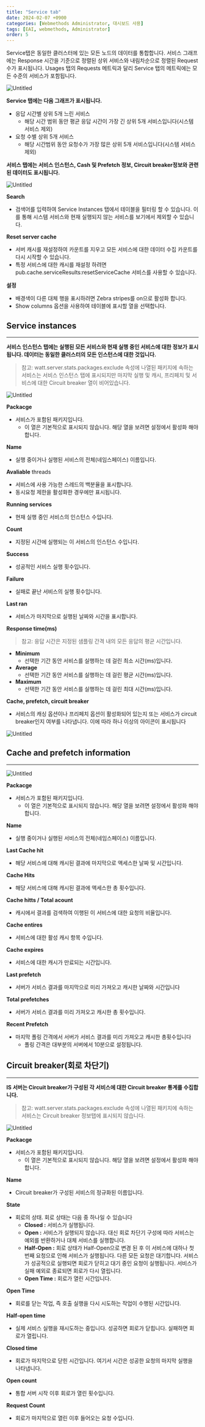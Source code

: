 ```yaml
---
title: "Service tab"
date: 2024-02-07 +0900
categories: [Webmethods Administrator, 대시보드 사용]
tags: [EAI, webmethods, Administrator]
order: 5
---
```



Service탭은 동일한 클러스터에 있는 모든 노드의 데이터를 통합합니다. 서비스 그래프에는 Response 시간을 기준으로 정렬된 상위 서비스와 내림차순으로 정렬된 Request 수가 표시됩니다. Usages 탭의 Requests 메트릭과 달리 Service 탭의 메트릭에는 모든 수준의 서비스가 포함됩니다.

![Untitled](/assets/img/2024-02-07-대시보드_service탭/Untitled.png)

**Service 탭에는 다음 그래프가 표시됩니다.**

- 응답 시간별 상위 5개 느린 서비스
    - 해당 시간 범위 동안 평균 응답 시간이 가장 긴 상위 5개 서비스입니다(시스템 서비스 제외)
- 요청 수별 상위 5개 서비스
    - 해당 시간범위 동안 요청수가 가장 많은 상위 5개 서비스입니다(시스템 서비스 제외)

**서비스 탭에는 서비스 인스턴스, Cash 및 Prefetch 정보, Circuit breaker정보와 관련된 데이터도 표시됩니다.**

![Untitled](/assets/img/2024-02-07-대시보드_service탭/Untitled%201.png)

**Search**

- 검색어를 입력하여 Service Instances 탭에서 테이블을 필터링 할 수 있습니다. 이를 통해 시스템 서비스와 현재 실행되지 않는 서비스를 보기에서 제외할 수 있습니다.

**Reset server cache**

- 서버 캐시를 재설정하여 카운트를 지우고 모든 서비스에 대한 데이터 수집 카운트를 다시 시작할 수 있습니다.
- 특정 서비스에 대한 캐시를 재설정 하려면 pub.cache.serviceResults:resetServiceCache 서비스를 사용할 수 있습니다.

**설정**

- 배경색이 다른 대체 행을 표시하려면 Zebra stripes를 on으로 활성화 합니다.
- Show columns 옵션을 사용하여 테이블에 표시할 열을 선택합니다.

## Service instances


---

**서비스 인스턴스 탭에는 실행된 모든 서비스와 현재 실행 중인 서비스에 대한 정보가 표시됩니다. 데이터는 동일한 클러스터의 모든 인스턴스에 대한 것입니다.**

> 참고:
watt.server.stats.packages.exclude 속성에 나열된 패키지에 속하는 서비스는 서비스 인스턴스 탭에 표시되지만 마지막 실행 및 캐시, 프리페치 및 서비스에 대한 Circuit breaker 열이 비어있습니다.
> 

![Untitled](/assets/img/2024-02-07-대시보드_service탭/Untitled%202.png)

**Packacge**

- 서비스가 포함된 패키지입니다.
    - 이 열은 기본적으로 표시되지 않습니다. 해당 열을 보려면 설정에서 활성화 해야 합니다.

**Name**

- 실행 중이거나 실행된 서비스의 전체(네임스페이스) 이름입니다.

**Avaliable** threads

- 서비스에 사용 가능한 스레드의 백분율을 표시합니다.
- 동시요청 제한을 활성화한 경우에만 표시됩니다.

**Running services**

- 현재 실행 중인 서비스의 인스턴스 수입니다.

**Count**

- 지정된 시간에 실행되는 이 서비스의 인스턴스 수입니다.

**Success**

- 성공적인 서비스 실행 횟수입니다.

**Failure**

- 실패로 끝난 서비스의 실행 횟수입니다.

**Last ran** 

- 서비스가 마지막으로 실행된 날짜와 시간을 표시합니다.

**Response time(ms)**

> 참고: 응답 시간은 지정된 샘플링 간격 내의 모든 응답의 평균 시간입니다.
>


- **Minimum**
    - 선택한 기간 동안 서비스를 실행하는 데 걸린 최소 시간(ms)입니다.
- **Average**
    - 선택한 기간 동안 서비스를 실행하는 데 걸린 평균 시간(ms)입니다.
- **Maximum**
    - 선택한 기간 동안 서비스를 실행하는 데 걸린 최대 시간(ms)입니다.

**Cache, prefetch, circuit breaker**

- 서비스의 캐싱 옵션이나 프리페치 옵션이 활성화되어 있는지 또는 서비스가 circuit breaker인지 여부를 나타냅니다. 이에 따라 하나 이상의 아이콘이 표시됩니다

![Untitled](/assets/img/2024-02-07-대시보드_service탭/Untitled%203.png)

## Cache and prefetch information

---

![Untitled](/assets/img/2024-02-07-대시보드_service탭/Untitled%204.png)

**Packacge**

- 서비스가 포함된 패키지입니다.
    - 이 열은 기본적으로 표시되지 않습니다. 해당 열을 보려면 설정에서 활성화 해야 합니다.

**Name**

- 실행 중이거나 실행된 서비스의 전체(네임스페이스) 이름입니다.

**Last Cache hit**

- 해당 서비스에 대해 캐시된 결과에 마지막으로 액세스한 날짜 및 시간입니다.

**Cache Hits**

- 해당 서비스에 대해 캐시된 결과에 액세스한 총 횟수입니다.

**Cache hitts / Total acount**

- 캐시에서 결과를 검색하여 이행된 이 서비스에 대한 요청의 비율입니다.

**Cache entires**

- 서비스에 대한 활성 캐시 항목 수입니다.

**Cache expires**

- 서비스에 대한 캐시가 만료되는 시간입니다.

**Last prefetch**

- 서버가 서비스 결과를 마지막으로 미리 가져오고 캐시한 날짜와 시간입니다

**Total prefetches**

- 서버가 서비스 결과를 미리 가져오고 캐시한 총 횟수입니다.

**Recent Prefetch**

- 마지막 폴링 간격에서 서버가 서비스 결과를 미리 가져오고 캐시한 총횟수입니다
    - 폴링 간격은 대부분의 서버에서 10분으로 설정됩니다.

 

## Circuit breaker(회로 차단기)

---

**IS 서버는 Circuit breaker가 구성된 각 서비스에 대한 Circuit breaker 통계를 수집합니다.**

> 참고: watt.server.stats.packages.exclude 속성에 나열된 패키지에 속하는 서비스는 Circuit breaker 정보탭에 표시되지 않습니다.
> 

![Untitled](/assets/img/2024-02-07-대시보드_service탭/Untitled%205.png)

**Packacge**

- 서비스가 포함된 패키지입니다.
    - 이 열은 기본적으로 표시되지 않습니다. 해당 열을 보려면 설정에서 활성화 해야 합니다.

**Name**

- Circuit breaker가 구성된 서비스의 정규화된 이름입니다.

**State**

- 회로의 상태. 회로 상태는 다음 중 하나일 수 있습니다
    - **Closed :** 서비스가 실행됩니다.
    - **Open :** 서비스가 실행되지 않습니다. 대신 회로 차단기 구성에 따라 서비스는 예외를 반환하거나 대체 서비스를 실행합니다.
    - **Half-Open :** 회로 상태가 Half-Open으로 변경 된 후 이 서비스에 대하나 첫번째 요청으로 인해 서비스가 실행됩니다. 다른 모든 요청은 대기합니다. 서비스가 성공적으로 실행되면 회로가 닫히고 대기 중인 요청이 실행됩니다. 서비스가 실패 예외로 종료되면 회로가 다시 열립니다.
    - **Open Time :** 회로가 열린 시간입니다.

**Open Time**

- 회로를 닫는 작업, 즉 호출 실행을 다시 시도하는 작업이 수행된 시간입니다.

**Half-open time**

- 실제 서비스 실행을 재시도하는 중입니다. 성공하면 회로가 닫힙니다. 실패하면 회로가 열립니다.

**Closed time**

- 회로가 마지막으로 닫힌 시간입니다. 여기서 시간은 성공한 요청의 마지막 실행을 나타냅니다.

**Open count**

- 통합 서버 시작 이후 회로가 열린 횟수입니다.

**Request Count**

- 회로가 마지막으로 열린 이후 들어오는 요청 수입니다.